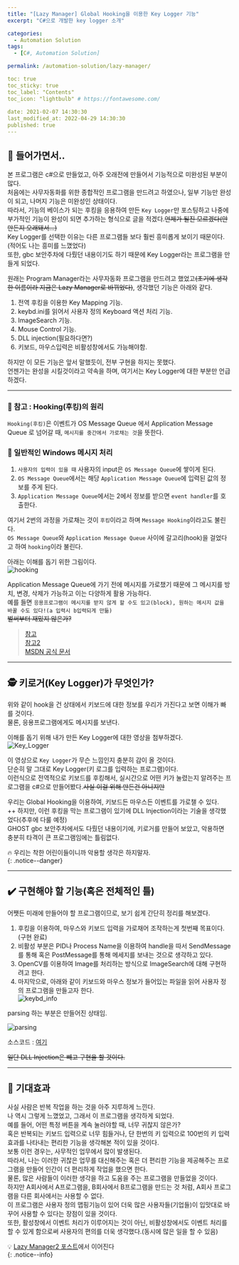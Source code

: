 ```yaml
---
title: "[Lazy Manager] Global Hooking을 이용한 Key Logger 기능"
excerpt: "C#으로 개발한 key logger 소개"

categories:
  - Automation Solution
tags:
  - [C#, Automation Solution]

permalink: /automation-solution/lazy-manager/

toc: true
toc_sticky: true
toc_label: "Contents"
toc_icon: "lightbulb" # https://fontawesome.com/
 
date: 2021-02-07 14:30:30
last_modified_at: 2022-04-29 14:30:30
published: true
---
```


## 🦥 들어가면서..  

본 프로그램은 c#으로 만들었고, 아주 오래전에 만들어서 기능적으로 미완성된 부분이 많다.  
처음에는 사무자동화를 위한 종합적인 프로그램을 만드려고 하였으나, 일부 기능만 완성이 되고, 나머지 기능은 미완성인 상태이다.  
따라서, 기능의 베이스가 되는 후킹을 응용하여 만든 `Key Logger`만 포스팅하고 나중에 부가적인 기능이 완성이 되면 추가하는 형식으로 글을 적겠다.~~언제가 될진 모르겠다(안만든지 오래돼서...)~~  
Key Logger를 선택한 이유는 다른 프로그램들 보다 훨씬 흥미롭게 보이기 때문이다.(적어도 나는 흥미를 느꼈었다)  
또한, gbc 보안주차에 다뤘던 내용이기도 하기 때문에 Key Logger라는 프로그램을 만들게 되었다.  

원래는 Program Manager라는 사무자동화 프로그램을 만드려고 했었고~~(초기에 생각한 이름이라 지금은 Lazy Manager로 바뀌었다)~~, 생각했던 기능은 아래와 같다.  
1. 전역 후킹을 이용한 Key Mapping 기능.  
2. keybd.ini를 읽어서 사용자 정의 Keyboard 액션 처리 기능.  
3. ImageSearch 기능.  
4. Mouse Control 기능.  
5. DLL injection(필요하다면?)  
6. 키보드, 마우스입력은 비활성창에서도 가능해야함.  

하지만 이 모든 기능은 앞서 말했듯이, 전부 구현을 하지는 못했다.  
언젠가는 완성을 시킬것이라고 약속을 하며, 여기서는 Key Logger에 대한 부분만 언급하겠다.  

---   

### 🔗 참고 : Hooking(후킹)의 원리

`Hooking(후킹)`은 이벤트가 OS Message Queue 에서 Application Message Queue 로 넘어갈 때, `메시지를 중간에서 가로채는 것`을 뜻한다.  

### 💬 일반적인 Windows 메시지 처리

1. `사용자의 입력이 있을 때` 사용자의 input은 `OS Message Queue`에 쌓이게 된다.  
2. `OS Message Queue`에서는 해당 `Application Message Queue`에 입력된 값의 정보를 주게 된다.  
3. `Application Message Queue`에서는 2에서 정보를 받으면 `event handler`를 호출한다.  

여기서 2번의 과정을 가로채는 것이 `후킹`이라고 하며 `Message Hooking`이라고도 불린다.  
`OS Message Queue`와 `Application Message Queue` 사이에 갈고리(hook)을 걸었다고 하여 `hooking`이라 불린다.  

아래는 이해를 돕기 위한 그림이다.  
![hooking](/assets/images/post_img/lazy-manager/hooking.JPG)  

Application Message Queue에 가기 전에 메시지를 가로챘기 때문에 그 메시지를 방치, 변경, 삭제가 가능하고 이는 다양하게 활용 가능하다.    
예를 들면 `응용프로그램이 메시지를 받지 않게 할 수도 있고(block), 원하는 메시지 값을 바꿀 수도 있다!(a 입력시 b입력되게 만듦)`  
~~벌써부터 재밌지 않은가?~~  

> [참고](https://ccurity.tistory.com/390)  
> [참고2](https://ffoorreeuunn.tistory.com/29)  
> [MSDN 공식 문서](https://docs.microsoft.com/en-us/windows/win32/winmsg/hooks)  

---

## 🕵️ 키로거(Key Logger)가 무엇인가?  

위와 같이 hook을 건 상태에서 키보드에 대한 정보를 우리가 가진다고 보면 이해가 빠를 것이다.  
물론, 응용프로그램에게도 메시지를 보낸다.  

이해를 돕기 위해 내가 만든 Key Logger에 대한 영상을 첨부하겠다.  
![Key_Logger](/assets/images/post_img/lazy-manager/keylogger.gif)  

이 영상으로 `Key Logger`가 무슨 느낌인지 충분히 감이 올 것이다.  
단순히 말 그대로 Key Logger(키 로그를 입력하는 프로그램)이다.  
이런식으로 전역적으로 키보드를 후킹해서, 실시간으로 어떤 키가 눌렸는지 알려주는 프로그램을 c#으로 만들어봤다.~~사실 이걸 위해 만든건 아니지만~~  

우리는 Global Hooking을 이용하여, 키보드든 마우스든 이벤트를 가로챌 수 있다.  
++ 하지만, 이런 후킹을 막는 프로그램이 있기에 DLL Injection이라는 기술을 생각했었다(추후에 다룰 예정)  
GHOST gbc 보안주차에서도 다뤘던 내용이기에, 키로거를 만들어 보았고, 악용하면 충분히 타격이 큰 프로그램임에는 틀림없다.  

🔥 우리는 착한 어린이들이니까 악용할 생각은 하지말자.  
{: .notice--danger}  

---  

## ✔️ 구현해야 할 기능(혹은 전체적인 틀)  

어쨋든 미래에 만들어야 할 프로그램이므로, 보기 쉽게 간단히 정리를 해보겠다.  
1. 후킹을 이용하여, 마우스와 키보드 입력을 가로채어 조작하는게 첫번째 목표이다.(구현 완료)  
2. 비활성 부분은 PID나 Process Name을 이용하여 handle을 따서 SendMessage를 통해 혹은 PostMessage를 통해 메세지를 보내는 것으로 생각하고 있다.  
3. OpenCV를 이용하여 Image를 처리하는 방식으로 ImageSearch에 대해 구현하려고 한다.  
4. 마지막으로, 아래와 같이 키보드와 마우스 정보가 들어있는 파일을 읽어 사용자 정의 프로그램을 만들고자 한다.  
![keybd_info](/assets/images/post_img/lazy-manager/keybd_info.PNG)  

parsing 하는 부분은 만들어진 상태임.  

![parsing](/assets/images/post_img/lazy-manager/parsing.png)  

소스코드 : [여기](https://github.com/kdjun97/cs-file-IO)  

~~일단 DLL Injection은 빼고 구현을 할 것이다.~~  

---  

## 🤔 기대효과  

사실 사람은 반복 작업을 하는 것을 아주 지루하게 느낀다.  
나 역시 그렇게 느꼈었고, 그래서 이 프로그램을 생각하게 되었다.  
예를 들어, 어떤 특정 버튼을 계속 눌러야할 때, 너무 귀찮지 않은가?  
혹은 반복되는 키보드 입력으로 너무 힘들거나, 단 한번의 키 입력으로 100번의 키 입력 효과를 나타내는 편리한 기능을 생각해본 적이 있을 것이다.  
보통 이런 경우는, 사무적인 업무에서 많이 발생된다.  
따라서, 나는 이러한 귀찮은 업무를 대신해주는 혹은 더 편리한 기능을 제공해주는 프로그램을 만들어 인간이 더 편리하게 작업을 했으면 한다.  
물론, 많은 사람들이 이러한 생각을 하고 도움을 주는 프로그램을 만들었을 것이다.  
하지만 A회사에서 A프로그램을, B회사에서 B프로그램을 만드는 것 처럼, A회사 프로그램을 다른 회사에서는 사용할 수 없다.  
이 프로그램은 사용자 정의 맵핑기능이 있어 더욱 많은 사용자들(기업들)이 입맛대로 바꾸어 사용할 수 있다는 장점이 있을 것이다.  
또한, 활성창에서 이벤트 처리가 이루어지는 것이 아닌, 비활성창에서도 이벤트 처리를 할 수 있게 함으로써 사용자의 편의를 더욱 생각했다.(동시에 많은 일을 할 수 있음)  

💡 [Lazy Manager2 포스트](https://kdjun97.github.io/automation-solution/lazy-manager2/)에서 이어진다  
{: .notice--info}  